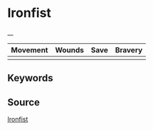 # Ironfist

__


| Movement | Wounds | Save | Bravery |
|:--------:|:------:|:----:|:-------:|
|  |  |  |  |


## Keywords



## Source

[Ironfist](https://wahapedia.ru/aos3/factions/orruk-warclans/Ironfist)
